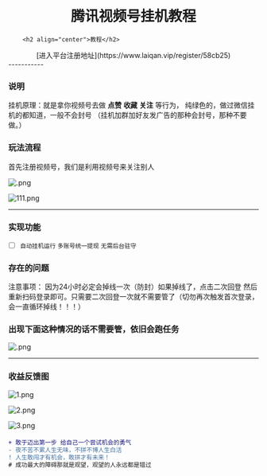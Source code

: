 <h1 align="center">腾讯视频号挂机教程</h1>


        <h2 align="center">教程</h2>
        
<div align="center">
 [进入平台注册地址](https://www.laiqan.vip/register/58cb25)
</div>
-----------

### 说明
挂机原理：就是拿你视频号去做  **点赞** **收藏** **关注** 等行为， 纯绿色的，做过微信挂机的都知道，一般不会封号 （挂机加群加好友发广告的那种会封号，那种不要做。）


### 玩法流程
 
首先注册视频号，我们是利用视频号来关注别人

![.png](https://s2.loli.net/2024/05/15/KNAkqQ9hmDpFWUw.png)

![111.png](https://s2.loli.net/2024/05/15/1jSx9Lg6TWdvF5I.png)


-----------


### 实现功能

- [ ] `自动挂机运行`   `多账号统一提现`    `无需后台驻守`


### 存在的问题

注意事项： 因为24小时必定会掉线一次（防封）如果掉线了，点击二次回登 然后重新扫码登录即可。只需要二次回登一次就不需要管了（切勿再次触发首次登录， 会一直循环掉线！！！）


### 出现下面这种情况的话不需要管，依旧会跑任务
![.png](https://s2.loli.net/2024/05/15/3nFaNdvVDOCE2lz.png)





-----------


###  收益反馈图
![1.png](https://s2.loli.net/2024/05/15/CQ4aIq9Z2gMXUwW.png)


![2.png](https://s2.loli.net/2024/05/15/Aw1gLsOfQBucCnZ.png)


![3.png](https://s2.loli.net/2024/05/15/mKHoYr6zEqB9aQs.png)


#### 

```diff
+ 敢于迈出第一步 给自己一个尝试机会的勇气
- 夜不苦不累人生无味，不拼不博人生白活
! 人生敢闯才有机会，敢拼才有未来！
# 成功最大的障碍那就是观望，观望的人永远都是错过
```
